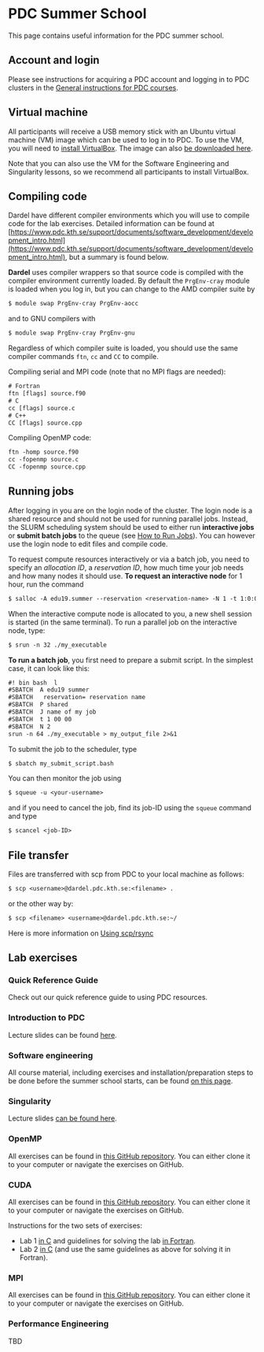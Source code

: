 

# PDC Summer School

This page contains useful information for the PDC summer school.

## Account and login

Please see instructions for acquiring a PDC account and logging in to
PDC clusters in the [General instructions for PDC courses](general.md).

## Virtual machine

All participants will receive a USB memory stick with an Ubuntu
virtual machine (VM) image which can be used to log in to PDC. To use
the VM, you will need to
[install VirtualBox](https://www.virtualbox.org/wiki/Downloads).
The image can also [be downloaded here](https://kth.box.com/s/rcuktqzzx79ap7bsoubxigl5ogms605a).

Note that you can also use the VM for the Software Engineering and
Singularity lessons, so we recommend all participants to install VirtualBox.

## Compiling code

Dardel have different compiler environments which you will use to compile code
for the lab exercises. Detailed information can be found at [https://www.pdc.kth.se/support/documents/software_development/development_intro.html](https://www.pdc.kth.se/support/documents/software_development/development_intro.html), but a
summary is found below.

**Dardel** uses compiler wrappers so that source code is compiled
with the compiler environment currently loaded. By default the `PrgEnv-cray` module is loaded
when you log in, but you can change to the AMD compiler suite by

```default
$ module swap PrgEnv-cray PrgEnv-aocc
```

and to GNU compilers with

```default
$ module swap PrgEnv-cray PrgEnv-gnu
```

Regardless of which compiler suite is loaded, you should use the same compiler commands
`ftn`, `cc` and `CC` to compile.

Compiling serial and MPI code (note that no MPI flags are needed):

```default
# Fortran
ftn [flags] source.f90
# C
cc [flags] source.c
# C++
CC [flags] source.cpp
```

Compiling OpenMP code:

```default
ftn -homp source.f90
cc -fopenmp source.c
CC -fopenmp source.cpp
```

## Running jobs

After logging in you are on the login node of the cluster. The login node is a shared resource and
should not be used for running parallel jobs. Instead, the SLURM scheduling system should be
used to either run **interactive jobs** or **submit batch jobs** to the queue (see [How to Run Jobs](../run_jobs/job_scheduling.md)).
You can however use the login node to edit files and compile code.

To request compute resources interactively or via a batch job, you need to specify an *allocation ID*, a
*reservation ID*, how much time your job needs and how many nodes it should use.
**To request an interactive node** for 1 hour, run the command

```default
$ salloc -A edu19.summer --reservation <reservation-name> -N 1 -t 1:0:0
```

When the interactive compute node is allocated to you, a new shell session is started (in the same terminal).
To run a parallel job on the interactive node, type:

```default
$ srun -n 32 ./my_executable
```

**To run a batch job**, you first need to prepare a submit script. In the simplest case, it can look like this:

```default
#! bin bash  l
#SBATCH  A edu19 summer
#SBATCH   reservation= reservation name 
#SBATCH  P shared
#SBATCH  J name of my job
#SBATCH  t 1 00 00
#SBATCH  N 2
srun -n 64 ./my_executable > my_output_file 2>&1
```

To submit the job to the scheduler, type

```default
$ sbatch my_submit_script.bash
```

You can then monitor the job using

```default
$ squeue -u <your-username>
```

and if you need to cancel the job, find its job-ID using the `squeue` command and type

```default
$ scancel <job-ID>
```

## File transfer

Files are transferred with scp from PDC to your local machine as follows:

```default
$ scp <username>@dardel.pdc.kth.se:<filename> .
```

or the other way by:

```default
$ scp <filename> <username>@dardel.pdc.kth.se:~/
```

Here is more information on [Using scp/rsync](../data_management/file_transfer_scp.md)

## Lab exercises

### Quick Reference Guide

Check out our quick reference guide to using PDC resources.

### Introduction to PDC

Lecture slides can be found
[here](https://github.com/PDC-support/introduction-to-pdc/blob/summer-school/presentation.pdf).

### Software engineering

All course material, including exercises and installation/preparation steps
to be done before the summer school starts, can be found
[on this page](https://pdc-support.github.io/software-engineering-intro/).

### Singularity

Lecture slides [can be found here](https://gitpitch.com/PDC-support/singularity-introduction#/).

### OpenMP

All exercises can be found in [this GitHub repository](https://github.com/PDC-support/openmp-lab-exercises).
You can either clone it to your computer or navigate the exercises on GitHub.

### CUDA

All exercises can be found in [this GitHub repository](https://github.com/PDC-support/cuda-lab-exercises).
You can either clone it to your computer or navigate the exercises on GitHub.

Instructions for the two sets of exercises:

- Lab 1 [in C](https://github.com/PDC-support/cuda-lab-exercises/blob/master/lab_1/README.md)
  and guidelines for solving the lab [in Fortran](https://github.com/PDC-support/cuda-lab-exercises/blob/master/lab_1/Fortran/README.md).
- Lab 2 [in C](https://github.com/PDC-support/cuda-lab-exercises/blob/master/lab_2/README.md)
  (and use the same guidelines as above for solving it in Fortran).

### MPI

All exercises can be found in [this GitHub repository](https://github.com/PDC-support/mpi-lab-exercises).
You can either clone it to your computer or navigate the exercises on GitHub.

### Performance Engineering

TBD
